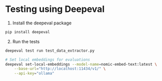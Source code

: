 # Testing using Deepeval

1. Install the deepeval package
```bash
pip install deepeval
```

2. Run the tests
```bash
deepeval test run test_data_extractor.py
```

```bash
# Set local embeddings for evaluations
deepeval set-local-embeddings --model-name=nomic-embed-text:latest \
    --base-url="http://localhost:11434/v1/" \
    --api-key="ollama"
```